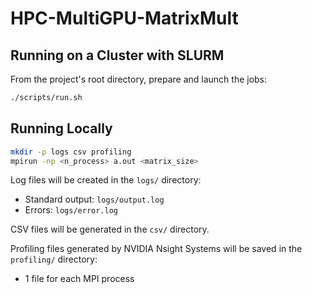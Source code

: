 # HPC-MultiGPU-MatrixMult

## Running on a Cluster with SLURM

From the project's root directory, prepare and launch the jobs:

```bash
./scripts/run.sh
```

## Running Locally

```bash
mkdir -p logs csv profiling
mpirun -np <n_process> a.out <matrix_size>
```

Log files will be created in the `logs/` directory:
-   Standard output: `logs/output.log`
-   Errors: `logs/error.log`

CSV files will be generated in the `csv/` directory.

Profiling files generated by NVIDIA Nsight Systems will be saved in the `profiling/` directory:
-   1 file for each MPI process